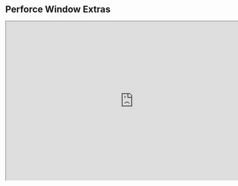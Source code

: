 # Perforce Window Extras

<p><iframe title="YouTube video player" src="https://www.youtube.com/embed/cXk2beOFsnE?si=i6tu8g_tVjlZS0Po" width="800" height="500" allowfullscreen="allowfullscreen" allow="accelerometer; autoplay; clipboard-write; encrypted-media; gyroscope; picture-in-picture; web-share"></iframe></p>